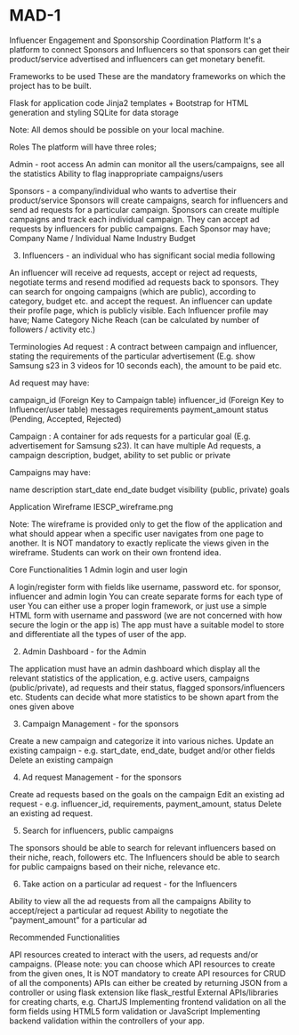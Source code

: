 # MAD-1
Influencer Engagement and Sponsorship Coordination Platform
It's a platform to connect Sponsors and Influencers so that sponsors can get their product/service advertised and influencers can get monetary benefit.

Frameworks to be used
These are the mandatory frameworks on which the project has to be built.


Flask for application code
Jinja2 templates + Bootstrap for HTML generation and styling
SQLite for data storage

Note: All demos should be possible on your local machine.

Roles
The platform will have three roles;


Admin - root access
An admin can monitor all the users/campaigns, see all the statistics
Ability to flag inappropriate campaigns/users


Sponsors - a company/individual who wants to advertise their product/service
Sponsors will create campaigns, search for influencers and send ad requests for a particular campaign.
Sponsors can create multiple campaigns and track each individual campaign.
They can accept ad requests by influencers for public campaigns.
Each Sponsor may have;
Company Name / Individual Name
Industry
Budget
 


3. Influencers - an individual who has significant social media following

An influencer will receive ad requests, accept or reject ad requests, negotiate terms and resend modified ad requests back to sponsors.
They can search for ongoing campaigns (which are public), according to category, budget etc. and accept the request.
An influencer can update their profile page, which is publicly visible.
Each Influencer profile may have;
Name
Category
Niche
Reach (can be calculated by number of followers / activity etc.)

Terminologies
Ad request : A contract between campaign and influencer, stating the requirements of the particular advertisement (E.g. show Samsung s23 in 3 videos for 10 seconds each), the amount to be paid etc.


Ad request may have:

campaign_id (Foreign Key to Campaign table)
influencer_id (Foreign Key to Influencer/user table)
messages
requirements
payment_amount
status (Pending, Accepted, Rejected)


Campaign : A container for ads requests for a particular goal (E.g. advertisement for Samsung s23). It can have multiple Ad requests, a campaign description, budget, ability to set public or private


Campaigns may have:

name
description
start_date
end_date
budget
visibility (public, private)
goals

Application Wireframe
IESCP_wireframe.png

 

Note: The wireframe is provided only to get the flow of the application and what should appear when a specific user navigates from one page to another. It is NOT mandatory to exactly replicate the views given in the wireframe. Students can work on their own frontend idea.

Core Functionalities
1 Admin login and user login

 

A login/register form with fields like username, password etc. for sponsor, influencer and admin login
You can create separate forms for each type of user
You can either use a proper login framework, or just use a simple HTML form with username and password (we are not concerned with how secure the login or the app is)
The app must have a suitable model to store and differentiate all the types of user of the app.

2. Admin Dashboard - for the Admin


The application must have an admin dashboard which display all the relevant statistics of the application, e.g. active users, campaigns (public/private), ad requests and their status, flagged sponsors/influencers etc.
Students can decide what more statistics to be shown apart from the ones given above

3. Campaign Management - for the sponsors


Create a new campaign and categorize it into various niches.
Update an existing campaign - e.g. start_date, end_date, budget and/or other fields
Delete an existing campaign

4. Ad request Management - for the sponsors


Create ad requests based on the goals on the campaign
Edit an existing ad request - e.g. influencer_id, requirements, payment_amount, status
Delete an existing ad request.

5. Search for influencers, public campaigns


The sponsors should be able to search for relevant influencers based on their niche, reach, followers etc.
The Influencers should be able to search for public campaigns based on their niche, relevance etc.

6. Take action on a particular ad request - for the Influencers


Ability to view all the ad requests from all the campaigns
Ability to accept/reject a particular ad request
Ability to negotiate the “payment_amount” for a particular ad

Recommended Functionalities

API resources created to interact with the users, ad requests and/or campaigns. (Please note: you can choose which API resources to create from the given ones, It is NOT mandatory to create API resources for CRUD of all the components)
APIs can either be created by returning JSON from a controller or using flask extension like flask_restful
External APIs/libraries for creating charts, e.g. ChartJS
Implementing frontend validation on all the form fields using HTML5 form validation or JavaScript
Implementing backend validation within the controllers of your app.
